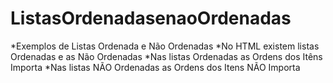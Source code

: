 # ListasOrdenadasenaoOrdenadas

*Exemplos de Listas Ordenada e Não Ordenadas
*No HTML existem listas Ordenadas e as Não Ordenadas
*Nas listas Ordenadas as Ordens dos Itêns Importa
*Nas listas NÃO Ordenadas as Ordens dos Itens NÃO Importa
